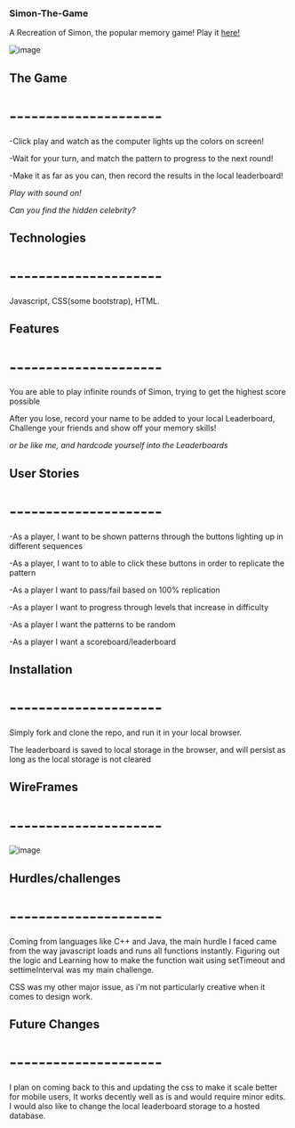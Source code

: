 ### Simon-The-Game

A Recreation of Simon, the popular memory game! Play it [here!](https://nickaponte.github.io/Simon-The-Game/)

![image](https://media.git.generalassemb.ly/user/34059/files/22332c00-76b1-11eb-9ee0-88de3a2c65d3)


## The Game
# ---------------------

-Click play and watch as the computer lights up the colors on screen!

-Wait for your turn, and match the pattern to progress to the next round!

-Make it as far as you can, then record the results in the local leaderboard!

*Play with sound on!*

*Can you find the hidden celebrity?*


## Technologies
# ---------------------

Javascript, CSS(some bootstrap), HTML.


## Features
# ---------------------

You are able to play infinite rounds of Simon, trying to get the highest score possible

After you lose, record your name to be added to your local Leaderboard, Challenge your friends and show off your memory skills! 

*or be like me, and hardcode yourself into the Leaderboards*


## User Stories
# ---------------------

-As a player, I want to be shown patterns through the buttons lighting up in different sequences

-As a player, I want to to able to click these buttons in order to replicate the pattern

-As a player I want to pass/fail based on 100% replication

-As a player I want to progress through levels that increase in difficulty

-As a player I want the patterns to be random

-As a player I want a scoreboard/leaderboard


## Installation
# ---------------------
Simply fork and clone the repo, and run it in your local browser.

The leaderboard is saved to local storage in the browser, and will persist as long as the local storage is not cleared

## WireFrames
# ---------------------

![image](https://media.git.generalassemb.ly/user/34059/files/6d9b0980-76b4-11eb-9d2e-8c0281f731e6)


## Hurdles/challenges
# ---------------------

Coming from languages like C++ and Java, the main hurdle I faced came from the way javascript loads and runs all functions instantly. Figuring out the logic and Learning how to make the function wait using setTimeout and settimeInterval was my main challenge. 

CSS was my other major issue, as i'm not particularly creative when it comes to design work. 

## Future Changes
# ---------------------

I plan on coming back to this and updating the css to make it scale better for mobile users, It works decently well as is and would require minor edits. I would also like to change the local leaderboard storage to a hosted database. 

